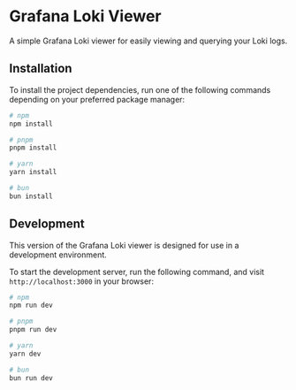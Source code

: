 # Grafana Loki Viewer

A simple Grafana Loki viewer for easily viewing and querying your Loki logs.

## Installation

To install the project dependencies, run one of the following commands depending on your preferred package manager:

```bash
# npm
npm install

# pnpm
pnpm install

# yarn
yarn install

# bun
bun install
```

## Development

This version of the Grafana Loki viewer is designed for use in a development environment.

To start the development server, run the following command, and visit `http://localhost:3000` in your browser:

```bash
# npm
npm run dev

# pnpm
pnpm run dev

# yarn
yarn dev

# bun
bun run dev
```
